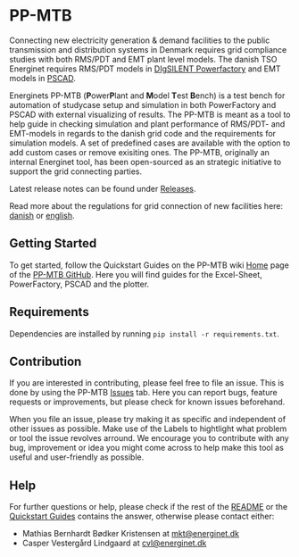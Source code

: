# PP-MTB
Connecting new electricity generation & demand facilities to the public transmission and distribution systems in Denmark requires grid compliance studies with both RMS/PDT and EMT plant level models. The danish TSO Energinet requires RMS/PDT models in [DIgSILENT Powerfactory](https://www.digsilent.de/en/powerfactory.html) and EMT models in [PSCAD](https://www.pscad.com/).

  Energinets PP-MTB (**P**ower**P**lant and **M**odel **T**est **B**ench) is a test bench for automation of studycase setup and simulation in both PowerFactory and PSCAD with external visualizing of results. The PP-MTB is meant as a tool to help guide in checking simulation and plant performance of RMS/PDT- and EMT-models in regards to the danish grid code and the requirements for simulation models. A set of predefined cases are available with the option to add custom cases or remove exisiting ones.
  The PP-MTB, originally an internal Energinet tool, has been open-sourced as an strategic initiative to support the grid connecting parties. 

  Latest release notes can be found under [Releases](https://github.com/Energinet-AIG/PP-MTB/releases).
  
  Read more about the regulations for grid connection of new facilities here: [danish](https://energinet.dk/regler/el/nettilslutning) or [english](https://en.energinet.dk/electricity/rules-and-regulations/regulations-for-new-facilities).

## Getting Started
  To get started, follow the Quickstart Guides on the PP-MTB wiki [Home](https://github.com/Energinet-IG/PP-MTB/wiki) page of the [PP-MTB GitHub](https://github.com/Energinet-AIG/PP-MTB). Here you will find guides for the Excel-Sheet, PowerFactory, PSCAD and the plotter.

## Requirements
  Dependencies are installed by running `pip install -r requirements.txt`.

## Contribution
  If you are interested in contributing, please feel free to file an issue. This is done by using the PP-MTB [Issues](https://github.com/Energinet-AIG/PP-MTB/issues) tab. Here you can report bugs, feature requests or improvements, but please check for known issues beforehand. 

  When you file an issue, please try making it as specific and independent of other issues as possible. Make use of the Labels to hightlight what problem or tool the issue revolves arround. We encourage you to contribute with any bug, improvement or idea you might come across to help make this tool as useful and user-friendly as possible.

## Help
  For further questions or help, please check if the rest of the [README](https://github.com/Energinet-AIG/PP-MTB/blob/main/README.md) or the [Quickstart Guides](https://github.com/Energinet-AIG/PP-MTB/wiki) contains the answer, otherwise please contact either:

  * Mathias Bernhardt Bødker Kristensen at mkt@energinet.dk 
  * Casper Vestergård Lindgaard at cvl@energinet.dk 
